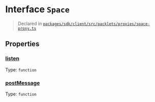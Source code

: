 # Interface `Space`
> Declared in [`packages/sdk/client/src/packlets/proxies/space-proxy.ts`]()



## Properties
### [listen](https://github.com/dxos/dxos/blob/main/packages/sdk/client/src/packlets/proxies/space-proxy.ts#L62)
Type: <code>function</code>

### [postMessage](https://github.com/dxos/dxos/blob/main/packages/sdk/client/src/packlets/proxies/space-proxy.ts#L61)
Type: <code>function</code>
